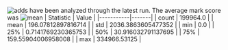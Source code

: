 ![adds](https://img.shields.io/badge/199964-addresses-yellow) have been analyzed through the latest run.
The average mark score was ![mean](https://img.shields.io/badge/~-196-yellow)
| Statistic | Value |
|-----------|-------|
| count | 199964.0 |
| mean | 196.07812897816714 |
| std | 2036.3863605477352 |
| min | 0.0 |
| 25% | 0.7141769230365753 |
| 50% | 30.916032791137695 |
| 75% | 159.55904006958008 |
| max | 334966.53125 |
